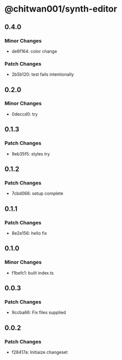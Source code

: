 # @chitwan001/synth-editor

## 0.4.0

### Minor Changes

- de6f164: color change

### Patch Changes

- 2b5b120: test fails intentionally

## 0.2.0

### Minor Changes

- 0deccd0: try

## 0.1.3

### Patch Changes

- 9eb35f5: styles try

## 0.1.2

### Patch Changes

- 7cbd066: setup complete

## 0.1.1

### Patch Changes

- 8e2e156: hello fix

## 0.1.0

### Minor Changes

- f1befc1: built index.ts

## 0.0.3

### Patch Changes

- 9ccba66: Fix files supplied

## 0.0.2

### Patch Changes

- f28417a: Initiaize changeset
